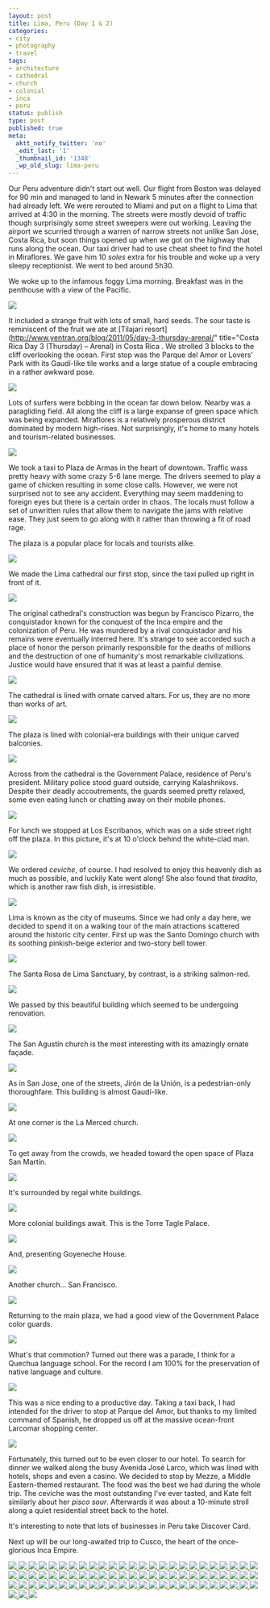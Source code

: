 ```yaml
---
layout: post
title: Lima, Peru (Day 1 & 2)
categories:
- city
- photography
- travel
tags:
- architecture
- cathedral
- church
- colonial
- inca
- peru
status: publish
type: post
published: true
meta:
  aktt_notify_twitter: 'no'
  _edit_last: '1'
  _thumbnail_id: '1348'
  _wp_old_slug: lima-peru
---
```

Our Peru adventure didn't start out well.  Our flight from Boston was delayed for 90 min and managed to land in Newark 5 minutes after the connection had already left.  We were rerouted to Miami and put on a flight to Lima that arrived at 4:30 in the morning.  The streets were mostly devoid of traffic though surprisingly some street sweepers were out working.  Leaving the airport we scurried through a warren of narrow streets not unlike San Jose, Costa Rica, but soon things opened up when we got on the highway that runs along the ocean.  Our taxi driver had to use cheat sheet to find the hotel in Miraflores.  We gave him 10 *soles* extra for his trouble and woke up a very sleepy receptionist.  We went to bed around 5h30.

We woke up to the infamous foggy Lima morning.  Breakfast was in the penthouse with a view of the Pacific.  

<img src='http://yentran.isamonkey.org/gallery/peru-lima/dsc_0827.jpg' />

It included a strange fruit with lots of small, hard seeds. The sour taste is reminiscent of the fruit we ate at [Tilajari resort](http://www.yentran.org/blog/2011/05/day-3-thursday-arenal/" title="Costa Rica Day 3 (Thursday) – Arenal) in Costa Rica .  We strolled 3 blocks to the cliff overlooking the ocean.  First stop was the Parque del Amor or Lovers' Park with its Gaudí-like tile works and a large statue of a couple embracing in a rather awkward pose.  

<img src='http://yentran.isamonkey.org/gallery/peru-lima/dsc_0838.jpg' />

Lots of surfers were bobbing in the ocean far down below.  Nearby was a paragliding field. All along the cliff is a large expanse of green space which was being expanded.  Miraflores is a relatively prosperous district dominated by modern high-rises.  Not surprisingly, it's home to many hotels and tourism-related businesses.

<img src='http://yentran.isamonkey.org/gallery/peru-lima/dsc_0865.jpg' />

We took a taxi to Plaza de Armas in the heart of downtown.  Traffic wass pretty heavy with some crazy 5-6 lane merge.  The drivers seemed to play a game of chicken resulting in some close calls.  However, we were not surprised not to see any accident.  Everything may seem maddening to foreign eyes but there is a certain order in chaos.  The locals must follow a set of unwritten rules that allow them to navigate the jams with relative ease.  They just seem to go along with it rather than throwing a fit of road rage.

The plaza is a popular place for locals and tourists alike.

<img src='http://yentran.isamonkey.org/gallery/peru-lima/dsc_0887.jpg' />

We made the Lima cathedral our first stop, since the taxi pulled up right in front of it.

<img src='http://yentran.isamonkey.org/gallery/peru-lima/dsc_0881.jpg' />

The original cathedral's construction was begun by Francisco Pizarro, the conquistador known for the conquest of the Inca empire and the colonization of Peru.  He was murdered by a rival conquistador and his remains were eventually interred here.  It's strange to see accorded such a place of honor the person primarily responsible for the deaths of millions and the destruction of one of humanity's most remarkable civilizations.  Justice would have ensured that it was at least a painful demise.

<img src='http://yentran.isamonkey.org/gallery/peru-lima/dsc_0958.jpg' />

The cathedral is lined with ornate carved altars.  For us, they are no more than works of art.

<img src='http://yentran.isamonkey.org/gallery/peru-lima/dsc_0911.jpg' />

The plaza is lined with colonial-era buildings with their unique carved balconies.

<img src='http://yentran.isamonkey.org/gallery/peru-lima/dsc_1191.jpg' />

Across from the cathedral is the Government Palace, residence of Peru's president.  Military police stood guard outside, carrying Kalashnikovs.  Despite their deadly accoutrements, the guards seemed pretty relaxed, some even eating lunch or chatting away on their mobile phones.

<img src='http://yentran.isamonkey.org/gallery/peru-lima/dsc_0997.jpg' />

For lunch we stopped at Los Escribanos, which was on a side street right off the plaza.  In this picture, it's at 10 o'clock behind the white-clad man.

<img src='http://yentran.isamonkey.org/gallery/peru-lima/dsc_1005.jpg' />

We ordered *ceviche*, of course.  I had resolved to enjoy this heavenly dish as much as possible, and luckily Kate went along!  She also found that *tiradito*, which is another raw fish dish, is irresistible.

<img src='http://yentran.isamonkey.org/gallery/peru-lima/dsc_1007.jpg' />

Lima is known as the city of museums. Since we had only a day here, we decided to spend it on a walking tour of the main atractions scattered around the historic city center.  First up was the Santo Domingo church with its soothing pinkish-beige exterior and two-story bell tower.

<img src='http://yentran.isamonkey.org/gallery/peru-lima/dsc_1014.jpg' />

The Santa Rosa de Lima Sanctuary, by contrast, is a striking salmon-red.

<img src='http://yentran.isamonkey.org/gallery/peru-lima/dsc_1042.jpg' />

We passed by this beautiful building which seemed to be undergoing renovation.

<img src='http://yentran.isamonkey.org/gallery/peru-lima/dsc_1045.jpg' />

The San Agustín church is the most interesting with its amazingly ornate façade.

<img src='http://yentran.isamonkey.org/gallery/peru-lima/dsc_1046.jpg' />

As in San Jose, one of the streets, Jirón de la Unión, is a pedestrian-only thoroughfare. This building is almost Gaudí-like.

<img src='http://yentran.isamonkey.org/gallery/peru-lima/dsc_1065.jpg' />

At one corner is the La Merced church.

<img src='http://yentran.isamonkey.org/gallery/peru-lima/dsc_1090.jpg' />

To get away from the crowds, we headed toward the open space of Plaza San Martín.

<img src='http://yentran.isamonkey.org/gallery/peru-lima/dsc_1103.jpg' />

It's surrounded by regal white buildings.

<img src='http://yentran.isamonkey.org/gallery/peru-lima/dsc_1112.jpg' />

More colonial buildings await.  This is the Torre Tagle Palace.

<img src='http://yentran.isamonkey.org/gallery/peru-lima/dsc_1119.jpg' />

And, presenting Goyeneche House.

<img src='http://yentran.isamonkey.org/gallery/peru-lima/dsc_1126.jpg' />

Another church... San Francisco.

<img src='http://yentran.isamonkey.org/gallery/peru-lima/dsc_1164.jpg' />

Returning to the main plaza, we had a good view of the Government Palace color guards.

<img src='http://yentran.isamonkey.org/gallery/peru-lima/dsc_1181.jpg' />

What's that commotion? Turned out there was a parade, I think for a Quechua language school. For the record I am 100% for the preservation of native language and culture.

<img src='http://yentran.isamonkey.org/gallery/peru-lima/dsc_1203.jpg' />

This was a nice ending to a productive day. Taking a taxi back, I had intended for the driver to stop at Parque del Amor, but thanks to my limited command of Spanish, he dropped us off at the massive ocean-front Larcomar shopping center.  

<img src='http://yentran.isamonkey.org/gallery/peru-lima/dsc_1241.jpg' />

Fortunately, this turned out to be even closer to our hotel.  To search for dinner we walked along the busy Avenida José Larco, which was lined with hotels, shops and even a casino.  We decided to stop by Mezze, a Middle Eastern-themed restaurant.  The food was the best we had during the whole trip. The ceviche was the most outstanding I've ever tasted, and Kate felt similarly about her *pisco sour*.  Afterwards it was about a 10-minute stroll along a quiet residential street back to the hotel.

It's interesting to note that lots of businesses in Peru take Discover Card.

Next up will be our long-awaited trip to Cusco, the heart of the once-glorious Inca Empire.<!-- Darkbox -->
<div class="darkbox">
<a href="http://yentran.isamonkey.org/gallery/peru-lima/dsc_0827.jpg" data-darkbox="peru-lima">
  <img src="http://yentran.isamonkey.org/gallery/peru-lima/thumbs/dsc_0827.jpg" />
</a>
<a href="http://yentran.isamonkey.org/gallery/peru-lima/dsc_0832.jpg" data-darkbox="peru-lima">
  <img src="http://yentran.isamonkey.org/gallery/peru-lima/thumbs/dsc_0832.jpg" />
</a>
<a href="http://yentran.isamonkey.org/gallery/peru-lima/dsc_0838.jpg" data-darkbox="peru-lima">
  <img src="http://yentran.isamonkey.org/gallery/peru-lima/thumbs/dsc_0838.jpg" />
</a>
<a href="http://yentran.isamonkey.org/gallery/peru-lima/dsc_0855.jpg" data-darkbox="peru-lima">
  <img src="http://yentran.isamonkey.org/gallery/peru-lima/thumbs/dsc_0855.jpg" />
</a>
<a href="http://yentran.isamonkey.org/gallery/peru-lima/dsc_0865.jpg" data-darkbox="peru-lima">
  <img src="http://yentran.isamonkey.org/gallery/peru-lima/thumbs/dsc_0865.jpg" />
</a>
<a href="http://yentran.isamonkey.org/gallery/peru-lima/dsc_0877.jpg" data-darkbox="peru-lima">
  <img src="http://yentran.isamonkey.org/gallery/peru-lima/thumbs/dsc_0877.jpg" />
</a>
<a href="http://yentran.isamonkey.org/gallery/peru-lima/dsc_0881.jpg" data-darkbox="peru-lima">
  <img src="http://yentran.isamonkey.org/gallery/peru-lima/thumbs/dsc_0881.jpg" />
</a>
<a href="http://yentran.isamonkey.org/gallery/peru-lima/dsc_0887.jpg" data-darkbox="peru-lima">
  <img src="http://yentran.isamonkey.org/gallery/peru-lima/thumbs/dsc_0887.jpg" />
</a>
<a href="http://yentran.isamonkey.org/gallery/peru-lima/dsc_0890.jpg" data-darkbox="peru-lima">
  <img src="http://yentran.isamonkey.org/gallery/peru-lima/thumbs/dsc_0890.jpg" />
</a>
<a href="http://yentran.isamonkey.org/gallery/peru-lima/dsc_0891.jpg" data-darkbox="peru-lima">
  <img src="http://yentran.isamonkey.org/gallery/peru-lima/thumbs/dsc_0891.jpg" />
</a>
<a href="http://yentran.isamonkey.org/gallery/peru-lima/dsc_0893a.jpg" data-darkbox="peru-lima">
  <img src="http://yentran.isamonkey.org/gallery/peru-lima/thumbs/dsc_0893a.jpg" />
</a>
<a href="http://yentran.isamonkey.org/gallery/peru-lima/dsc_0911.jpg" data-darkbox="peru-lima">
  <img src="http://yentran.isamonkey.org/gallery/peru-lima/thumbs/dsc_0911.jpg" />
</a>
<a href="http://yentran.isamonkey.org/gallery/peru-lima/dsc_0923.jpg" data-darkbox="peru-lima">
  <img src="http://yentran.isamonkey.org/gallery/peru-lima/thumbs/dsc_0923.jpg" />
</a>
<a href="http://yentran.isamonkey.org/gallery/peru-lima/dsc_0943.jpg" data-darkbox="peru-lima">
  <img src="http://yentran.isamonkey.org/gallery/peru-lima/thumbs/dsc_0943.jpg" />
</a>
<a href="http://yentran.isamonkey.org/gallery/peru-lima/dsc_0949.jpg" data-darkbox="peru-lima">
  <img src="http://yentran.isamonkey.org/gallery/peru-lima/thumbs/dsc_0949.jpg" />
</a>
<a href="http://yentran.isamonkey.org/gallery/peru-lima/dsc_0951.jpg" data-darkbox="peru-lima">
  <img src="http://yentran.isamonkey.org/gallery/peru-lima/thumbs/dsc_0951.jpg" />
</a>
<a href="http://yentran.isamonkey.org/gallery/peru-lima/dsc_0958.jpg" data-darkbox="peru-lima">
  <img src="http://yentran.isamonkey.org/gallery/peru-lima/thumbs/dsc_0958.jpg" />
</a>
<a href="http://yentran.isamonkey.org/gallery/peru-lima/dsc_0961.jpg" data-darkbox="peru-lima">
  <img src="http://yentran.isamonkey.org/gallery/peru-lima/thumbs/dsc_0961.jpg" />
</a>
<a href="http://yentran.isamonkey.org/gallery/peru-lima/dsc_0962.jpg" data-darkbox="peru-lima">
  <img src="http://yentran.isamonkey.org/gallery/peru-lima/thumbs/dsc_0962.jpg" />
</a>
<a href="http://yentran.isamonkey.org/gallery/peru-lima/dsc_0966.jpg" data-darkbox="peru-lima">
  <img src="http://yentran.isamonkey.org/gallery/peru-lima/thumbs/dsc_0966.jpg" />
</a>
<a href="http://yentran.isamonkey.org/gallery/peru-lima/dsc_0969.jpg" data-darkbox="peru-lima">
  <img src="http://yentran.isamonkey.org/gallery/peru-lima/thumbs/dsc_0969.jpg" />
</a>
<a href="http://yentran.isamonkey.org/gallery/peru-lima/dsc_0971.jpg" data-darkbox="peru-lima">
  <img src="http://yentran.isamonkey.org/gallery/peru-lima/thumbs/dsc_0971.jpg" />
</a>
<a href="http://yentran.isamonkey.org/gallery/peru-lima/dsc_0976.jpg" data-darkbox="peru-lima">
  <img src="http://yentran.isamonkey.org/gallery/peru-lima/thumbs/dsc_0976.jpg" />
</a>
<a href="http://yentran.isamonkey.org/gallery/peru-lima/dsc_0980.jpg" data-darkbox="peru-lima">
  <img src="http://yentran.isamonkey.org/gallery/peru-lima/thumbs/dsc_0980.jpg" />
</a>
<a href="http://yentran.isamonkey.org/gallery/peru-lima/dsc_0995.jpg" data-darkbox="peru-lima">
  <img src="http://yentran.isamonkey.org/gallery/peru-lima/thumbs/dsc_0995.jpg" />
</a>
<a href="http://yentran.isamonkey.org/gallery/peru-lima/dsc_0996.jpg" data-darkbox="peru-lima">
  <img src="http://yentran.isamonkey.org/gallery/peru-lima/thumbs/dsc_0996.jpg" />
</a>
<a href="http://yentran.isamonkey.org/gallery/peru-lima/dsc_0997.jpg" data-darkbox="peru-lima">
  <img src="http://yentran.isamonkey.org/gallery/peru-lima/thumbs/dsc_0997.jpg" />
</a>
<a href="http://yentran.isamonkey.org/gallery/peru-lima/dsc_0998.jpg" data-darkbox="peru-lima">
  <img src="http://yentran.isamonkey.org/gallery/peru-lima/thumbs/dsc_0998.jpg" />
</a>
<a href="http://yentran.isamonkey.org/gallery/peru-lima/dsc_1005.jpg" data-darkbox="peru-lima">
  <img src="http://yentran.isamonkey.org/gallery/peru-lima/thumbs/dsc_1005.jpg" />
</a>
<a href="http://yentran.isamonkey.org/gallery/peru-lima/dsc_1007.jpg" data-darkbox="peru-lima">
  <img src="http://yentran.isamonkey.org/gallery/peru-lima/thumbs/dsc_1007.jpg" />
</a>
<a href="http://yentran.isamonkey.org/gallery/peru-lima/dsc_1014.jpg" data-darkbox="peru-lima">
  <img src="http://yentran.isamonkey.org/gallery/peru-lima/thumbs/dsc_1014.jpg" />
</a>
<a href="http://yentran.isamonkey.org/gallery/peru-lima/dsc_1015.jpg" data-darkbox="peru-lima">
  <img src="http://yentran.isamonkey.org/gallery/peru-lima/thumbs/dsc_1015.jpg" />
</a>
<a href="http://yentran.isamonkey.org/gallery/peru-lima/dsc_1018.jpg" data-darkbox="peru-lima">
  <img src="http://yentran.isamonkey.org/gallery/peru-lima/thumbs/dsc_1018.jpg" />
</a>
<a href="http://yentran.isamonkey.org/gallery/peru-lima/dsc_1029.jpg" data-darkbox="peru-lima">
  <img src="http://yentran.isamonkey.org/gallery/peru-lima/thumbs/dsc_1029.jpg" />
</a>
<a href="http://yentran.isamonkey.org/gallery/peru-lima/dsc_1042.jpg" data-darkbox="peru-lima">
  <img src="http://yentran.isamonkey.org/gallery/peru-lima/thumbs/dsc_1042.jpg" />
</a>
<a href="http://yentran.isamonkey.org/gallery/peru-lima/dsc_1045.jpg" data-darkbox="peru-lima">
  <img src="http://yentran.isamonkey.org/gallery/peru-lima/thumbs/dsc_1045.jpg" />
</a>
<a href="http://yentran.isamonkey.org/gallery/peru-lima/dsc_1046.jpg" data-darkbox="peru-lima">
  <img src="http://yentran.isamonkey.org/gallery/peru-lima/thumbs/dsc_1046.jpg" />
</a>
<a href="http://yentran.isamonkey.org/gallery/peru-lima/dsc_1048.jpg" data-darkbox="peru-lima">
  <img src="http://yentran.isamonkey.org/gallery/peru-lima/thumbs/dsc_1048.jpg" />
</a>
<a href="http://yentran.isamonkey.org/gallery/peru-lima/dsc_1050.jpg" data-darkbox="peru-lima">
  <img src="http://yentran.isamonkey.org/gallery/peru-lima/thumbs/dsc_1050.jpg" />
</a>
<a href="http://yentran.isamonkey.org/gallery/peru-lima/dsc_1051.jpg" data-darkbox="peru-lima">
  <img src="http://yentran.isamonkey.org/gallery/peru-lima/thumbs/dsc_1051.jpg" />
</a>
<a href="http://yentran.isamonkey.org/gallery/peru-lima/dsc_1062.jpg" data-darkbox="peru-lima">
  <img src="http://yentran.isamonkey.org/gallery/peru-lima/thumbs/dsc_1062.jpg" />
</a>
<a href="http://yentran.isamonkey.org/gallery/peru-lima/dsc_1065.jpg" data-darkbox="peru-lima">
  <img src="http://yentran.isamonkey.org/gallery/peru-lima/thumbs/dsc_1065.jpg" />
</a>
<a href="http://yentran.isamonkey.org/gallery/peru-lima/dsc_1072.jpg" data-darkbox="peru-lima">
  <img src="http://yentran.isamonkey.org/gallery/peru-lima/thumbs/dsc_1072.jpg" />
</a>
<a href="http://yentran.isamonkey.org/gallery/peru-lima/dsc_1079.jpg" data-darkbox="peru-lima">
  <img src="http://yentran.isamonkey.org/gallery/peru-lima/thumbs/dsc_1079.jpg" />
</a>
<a href="http://yentran.isamonkey.org/gallery/peru-lima/dsc_1082.jpg" data-darkbox="peru-lima">
  <img src="http://yentran.isamonkey.org/gallery/peru-lima/thumbs/dsc_1082.jpg" />
</a>
<a href="http://yentran.isamonkey.org/gallery/peru-lima/dsc_1087.jpg" data-darkbox="peru-lima">
  <img src="http://yentran.isamonkey.org/gallery/peru-lima/thumbs/dsc_1087.jpg" />
</a>
<a href="http://yentran.isamonkey.org/gallery/peru-lima/dsc_1090.jpg" data-darkbox="peru-lima">
  <img src="http://yentran.isamonkey.org/gallery/peru-lima/thumbs/dsc_1090.jpg" />
</a>
<a href="http://yentran.isamonkey.org/gallery/peru-lima/dsc_1093.jpg" data-darkbox="peru-lima">
  <img src="http://yentran.isamonkey.org/gallery/peru-lima/thumbs/dsc_1093.jpg" />
</a>
<a href="http://yentran.isamonkey.org/gallery/peru-lima/dsc_1096.jpg" data-darkbox="peru-lima">
  <img src="http://yentran.isamonkey.org/gallery/peru-lima/thumbs/dsc_1096.jpg" />
</a>
<a href="http://yentran.isamonkey.org/gallery/peru-lima/dsc_1098.jpg" data-darkbox="peru-lima">
  <img src="http://yentran.isamonkey.org/gallery/peru-lima/thumbs/dsc_1098.jpg" />
</a>
<a href="http://yentran.isamonkey.org/gallery/peru-lima/dsc_1099.jpg" data-darkbox="peru-lima">
  <img src="http://yentran.isamonkey.org/gallery/peru-lima/thumbs/dsc_1099.jpg" />
</a>
<a href="http://yentran.isamonkey.org/gallery/peru-lima/dsc_1103.jpg" data-darkbox="peru-lima">
  <img src="http://yentran.isamonkey.org/gallery/peru-lima/thumbs/dsc_1103.jpg" />
</a>
<a href="http://yentran.isamonkey.org/gallery/peru-lima/dsc_1111.jpg" data-darkbox="peru-lima">
  <img src="http://yentran.isamonkey.org/gallery/peru-lima/thumbs/dsc_1111.jpg" />
</a>
<a href="http://yentran.isamonkey.org/gallery/peru-lima/dsc_1112.jpg" data-darkbox="peru-lima">
  <img src="http://yentran.isamonkey.org/gallery/peru-lima/thumbs/dsc_1112.jpg" />
</a>
<a href="http://yentran.isamonkey.org/gallery/peru-lima/dsc_1119.jpg" data-darkbox="peru-lima">
  <img src="http://yentran.isamonkey.org/gallery/peru-lima/thumbs/dsc_1119.jpg" />
</a>
<a href="http://yentran.isamonkey.org/gallery/peru-lima/dsc_1120a.jpg" data-darkbox="peru-lima">
  <img src="http://yentran.isamonkey.org/gallery/peru-lima/thumbs/dsc_1120a.jpg" />
</a>
<a href="http://yentran.isamonkey.org/gallery/peru-lima/dsc_1126.jpg" data-darkbox="peru-lima">
  <img src="http://yentran.isamonkey.org/gallery/peru-lima/thumbs/dsc_1126.jpg" />
</a>
<a href="http://yentran.isamonkey.org/gallery/peru-lima/dsc_1134.jpg" data-darkbox="peru-lima">
  <img src="http://yentran.isamonkey.org/gallery/peru-lima/thumbs/dsc_1134.jpg" />
</a>
<a href="http://yentran.isamonkey.org/gallery/peru-lima/dsc_1139.jpg" data-darkbox="peru-lima">
  <img src="http://yentran.isamonkey.org/gallery/peru-lima/thumbs/dsc_1139.jpg" />
</a>
<a href="http://yentran.isamonkey.org/gallery/peru-lima/dsc_1146.jpg" data-darkbox="peru-lima">
  <img src="http://yentran.isamonkey.org/gallery/peru-lima/thumbs/dsc_1146.jpg" />
</a>
<a href="http://yentran.isamonkey.org/gallery/peru-lima/dsc_1161.jpg" data-darkbox="peru-lima">
  <img src="http://yentran.isamonkey.org/gallery/peru-lima/thumbs/dsc_1161.jpg" />
</a>
<a href="http://yentran.isamonkey.org/gallery/peru-lima/dsc_1164.jpg" data-darkbox="peru-lima">
  <img src="http://yentran.isamonkey.org/gallery/peru-lima/thumbs/dsc_1164.jpg" />
</a>
<a href="http://yentran.isamonkey.org/gallery/peru-lima/dsc_1168.jpg" data-darkbox="peru-lima">
  <img src="http://yentran.isamonkey.org/gallery/peru-lima/thumbs/dsc_1168.jpg" />
</a>
<a href="http://yentran.isamonkey.org/gallery/peru-lima/dsc_1173.jpg" data-darkbox="peru-lima">
  <img src="http://yentran.isamonkey.org/gallery/peru-lima/thumbs/dsc_1173.jpg" />
</a>
<a href="http://yentran.isamonkey.org/gallery/peru-lima/dsc_1177.jpg" data-darkbox="peru-lima">
  <img src="http://yentran.isamonkey.org/gallery/peru-lima/thumbs/dsc_1177.jpg" />
</a>
<a href="http://yentran.isamonkey.org/gallery/peru-lima/dsc_1181.jpg" data-darkbox="peru-lima">
  <img src="http://yentran.isamonkey.org/gallery/peru-lima/thumbs/dsc_1181.jpg" />
</a>
<a href="http://yentran.isamonkey.org/gallery/peru-lima/dsc_1182.jpg" data-darkbox="peru-lima">
  <img src="http://yentran.isamonkey.org/gallery/peru-lima/thumbs/dsc_1182.jpg" />
</a>
<a href="http://yentran.isamonkey.org/gallery/peru-lima/dsc_1191.jpg" data-darkbox="peru-lima">
  <img src="http://yentran.isamonkey.org/gallery/peru-lima/thumbs/dsc_1191.jpg" />
</a>
<a href="http://yentran.isamonkey.org/gallery/peru-lima/dsc_1193.jpg" data-darkbox="peru-lima">
  <img src="http://yentran.isamonkey.org/gallery/peru-lima/thumbs/dsc_1193.jpg" />
</a>
<a href="http://yentran.isamonkey.org/gallery/peru-lima/dsc_1197.jpg" data-darkbox="peru-lima">
  <img src="http://yentran.isamonkey.org/gallery/peru-lima/thumbs/dsc_1197.jpg" />
</a>
<a href="http://yentran.isamonkey.org/gallery/peru-lima/dsc_1203.jpg" data-darkbox="peru-lima">
  <img src="http://yentran.isamonkey.org/gallery/peru-lima/thumbs/dsc_1203.jpg" />
</a>
<a href="http://yentran.isamonkey.org/gallery/peru-lima/dsc_1204.jpg" data-darkbox="peru-lima">
  <img src="http://yentran.isamonkey.org/gallery/peru-lima/thumbs/dsc_1204.jpg" />
</a>
<a href="http://yentran.isamonkey.org/gallery/peru-lima/dsc_1207.jpg" data-darkbox="peru-lima">
  <img src="http://yentran.isamonkey.org/gallery/peru-lima/thumbs/dsc_1207.jpg" />
</a>
<a href="http://yentran.isamonkey.org/gallery/peru-lima/dsc_1218.jpg" data-darkbox="peru-lima">
  <img src="http://yentran.isamonkey.org/gallery/peru-lima/thumbs/dsc_1218.jpg" />
</a>
<a href="http://yentran.isamonkey.org/gallery/peru-lima/dsc_1224.jpg" data-darkbox="peru-lima">
  <img src="http://yentran.isamonkey.org/gallery/peru-lima/thumbs/dsc_1224.jpg" />
</a>
<a href="http://yentran.isamonkey.org/gallery/peru-lima/dsc_1229.jpg" data-darkbox="peru-lima">
  <img src="http://yentran.isamonkey.org/gallery/peru-lima/thumbs/dsc_1229.jpg" />
</a>
<a href="http://yentran.isamonkey.org/gallery/peru-lima/dsc_1232.jpg" data-darkbox="peru-lima">
  <img src="http://yentran.isamonkey.org/gallery/peru-lima/thumbs/dsc_1232.jpg" />
</a>
<a href="http://yentran.isamonkey.org/gallery/peru-lima/dsc_1241.jpg" data-darkbox="peru-lima">
  <img src="http://yentran.isamonkey.org/gallery/peru-lima/thumbs/dsc_1241.jpg" />
</a>

</div>
<!-- End darkbox -->
